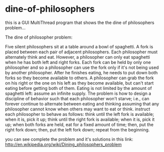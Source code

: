 dine-of-philosophers
====================

this is a GUI MultiThread program that shows the the dine of philosophers problem...

The dine of philosopher problem:

Five silent philosophers sit at a table around a bowl of spaghetti. A fork is placed between each pair of adjacent philosophers.
Each philosopher must alternately think and eat. However, a philosopher can only eat spaghetti when he has both left and right forks. Each fork can be held by only one philosopher and so a philosopher can use the fork only if it's not being used by another philosopher. After he finishes eating, he needs to put down both forks so they become available to others. A philosopher can grab the fork on his right or the one on his left as they become available, but can't start eating before getting both of them.
Eating is not limited by the amount of spaghetti left: assume an infinite supply.
The problem is how to design a discipline of behavior such that each philosopher won't starve; i.e., can forever continue to alternate between eating and thinking assuming that any philosopher cannot know when others may want to eat or think.
instruct each philosopher to behave as follows:
think until the left fork is available; when it is, pick it up;
think until the right fork is available; when it is, pick it up;
when both forks are held, eat for a fixed amount of time;
then, put the right fork down;
then, put the left fork down;
repeat from the beginning.


you can see complete the problem and it's solutions in this link:
http://en.wikipedia.org/wiki/Dining_philosophers_problem
